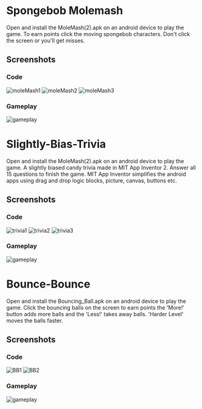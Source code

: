 # Spongebob Molemash

Open and install the MoleMash(2).apk on an android device to play the game. 
To earn points click the moving spongebob characters. Don't click the screen or you'll get misses.

## Screenshots
### Code
![moleMash1](https://github.com/jenny500li/MIT-App-Inventor/blob/master/Molemash1.PNG)
![moleMash2](https://github.com/jenny500li/MIT-App-Inventor/blob/master/Molemash2.PNG)
![moleMash3](https://github.com/jenny500li/MIT-App-Inventor/blob/master/Molemash3.PNG)
### Gameplay
![gameplay](https://github.com/jenny500li/MIT-App-Inventor/blob/master/spongebobMolemash.gif)
# Slightly-Bias-Trivia

Open and install the MoleMash(2).apk on an android device to play the game.
A slightly biased candy trivia made in MIT App Inventor 2. Answer all 15 questions to finish the game. MIT App Inventor simplifies the android apps using drag and drop logic blocks, picture, canvas, buttons etc.

## Screenshots
### Code
![trivia1](https://github.com/jenny500li/MIT-App-Inventor/blob/master/trivia1.PNG)
![trivia2](https://github.com/jenny500li/MIT-App-Inventor/blob/master/trivia2.PNG)
![trivia3](https://github.com/jenny500li/MIT-App-Inventor/blob/master/trivia3.PNG)
### Gameplay
![gameplay](https://github.com/jenny500li/MIT-App-Inventor/blob/master/trivia.gif)

# Bounce-Bounce

Open and install the Bouncing_Ball.apk on an android device to play the game.
Click the bouncing balls on the screen to earn points the 'More!' button adds more balls and the 'Less!' takes away balls. 'Harder Level' moves the balls faster.
## Screenshots
### Code
![BB1](https://github.com/jenny500li/MIT-App-Inventor/blob/master/BB1.PNG)
![BB2](https://github.com/jenny500li/MIT-App-Inventor/blob/master/Bb2.PNG)
### Gameplay
![gameplay](https://github.com/jenny500li/MIT-App-Inventor/blob/master/bounceBounce.gif)
